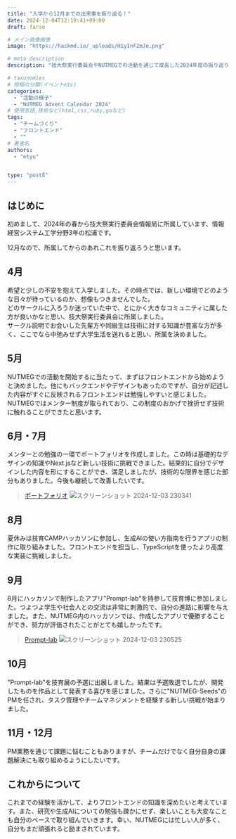 ```yaml
---
title: "入学から12月までの出来事を振り返る！"
date: 2024-12-04T12:19:41+09:00
draft: farse

# メイン画像画像
image: "https://hackmd.io/_uploads/H1yInF2mJe.png"

# meta description
description: "技大祭実行委員会やNUTMEGでの活動を通じて成長した2024年度の振り返り記事です。技術の学びやハッカソンでの経験、そしてPM業務に挑戦した記録を綴ります。"

# taxonomies
# 投稿の分類(イベントetc)
categories:
  - "活動の様子"
  - "NUTMEG Advent Calendar 2024"
# 使用言語,技術など(html,css,ruby,goなど)
tags:
  - "チームづくり"
  - "フロントエンド"
  - ""
# 著者名
authors:
  - "etyu"


type: "postß"
---
```

## はじめに
初めまして、2024年の春から技大祭実行委員会情報局に所属しています、情報経営システム工学分野3年の松浦です。

12月なので、所属してからのあれこれを振り返ろうと思います。

## 4月　
希望と少しの不安を抱えて入学しました。その時点では、新しい環境でどのような日々が待っているのか、想像もつきませんでした。  
どのサークルに入ろうか迷っていた中で、とにかく大きなコミュニティに属した方が良いかなと思い、技大祭実行委員会に所属しました。  
サークル説明でお会いした先輩方や同級生は技術に対する知識が豊富な方が多く、ここでなら中弛みせず大学生活を送れると思い、所属を決めました。

## 5月
NUTMEGでの活動を開始するに当たって、まずはフロントエンドから始めようと決めました。他にもバックエンドやデザインもあったのですが、自分が記述した内容がすぐに反映されるフロントエンドは勉強しやすいと感じました。  
NUTMEGではメンター制度が取られており、この制度のおかげで挫折せず技術に触れることができたと思います。

## 6月・7月
メンターとの勉強の一環でポートフォリオを作成しました。この時は基礎的なデザインの知識やNext.jsなど新しい技術に挑戦できました。結果的に自分でデザインした内容を形にすることができ、満足しましたが、技術的な限界を感じた部分もありました。今後も継続して改善したいです。

> [ポートフォリオ](https://eita-portfolio-28hy.vercel.app/)
![スクリーンショット 2024-12-03 230341](https://hackmd.io/_uploads/H1UAy5hQyl.png)

## 8月
夏休みは技育CAMPハッカソンに参加し、生成AIの使い方指南を行うアプリの制作に取り組みました。フロントエンドを担当し、TypeScriptを使ったより高度な実装に挑戦しました。

## 9月
8月にハッカソンで制作したアプリ"Prompt-lab"を持参して技育博に参加しました。つよつよ学生や社会人との交流は非常に刺激的で、自分の進路に影響を与えました。また、NUTMEG内のハッカソンでは、作成したアプリで優勝することができ、努力が評価されたことがとても嬉しかったです。
> [Prompt-lab](https://ai-prompt-lab.vercel.app/)
![スクリーンショット 2024-12-03 230525](https://hackmd.io/_uploads/H128xq2Qke.png)


## 10月
"Prompt-lab"を技育展の予選に出展しました。結果は予選敗退でしたが、開発したものを作品として発表する喜びを感じました。さらに"NUTMEG-Seeds"のPMを任され、タスク管理やチームマネジメントを経験する新しい挑戦が始まりました。

## 11月・12月
PM業務を通じて課題に悩むこともありますが、チームだけでなく自分自身の課題解決にも取り組めるようにしたいです。

## これからについて
これまでの経験を活かして、よりフロントエンドの知識を深めたいと考えています。また、研究や生成AIについての勉強も疎かにせず、楽しいことも大変なことも自分のペースで取り組んでいきます。幸い、NUTMEGには忙しい人が多く、自分もまだ頑張れると励まされています。